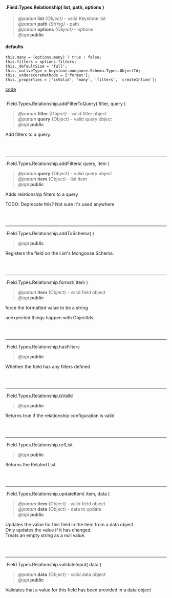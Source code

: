#### .Field.Types.Relationship( list, path, options )  
> *@param* **list** _{Object}_  - valid Keystone list   
> *@param* **path** _{String}_  - path   
> *@param* **options** _{Object}_  - options   
> *@api* **public**  



<div class="code-header"> <h4>defaults</h4></div><pre class=" language-javascript"><code class="language-javascript">this.many = (options.many) ? true : false;
this.filters = options.filters;
this._defaultSize = 'full';
this._nativeType = keystone.mongoose.Schema.Types.ObjectId;
this._underscoreMethods = ['format'];
this._properties = ['isValid', 'many', 'filters', 'createInline'];</code></pre>

<div class="code-header addGitHubLink" data-file="fields/types/relationship/RelationshipType.js"> <a href="#" class="loadCode"> code</a></div><pre class=" language-javascript hideCode api"></pre> 




<span class="subMethod"> .Field.Types.Relationship.addFilterToQuery( filter, query )  </span> 
> *@param* **filter** {Object} - valid filter object  
> *@param* **query** {Object} - valid query object   
> *@api* **public**   
  
Add filters to a query.  

<div class="code-header addGitHubLink" data-file="fields/types/relationship/RelationshipType.js#L98-L117"> &nbsp;</div><pre class=" language-javascript hideCode api"></pre> 


---
<span class="subMethod"> .Field.Types.Relationship.addFilters( query, item ) </span>   
> *@param* **query** {Object} - valid query object  
> *@param* **item** {Object} - list item  
> *@api* **public**    

Adds relationship filters to a query 

<p class="caution-note">TODO: Deprecate this? Not sure it's used anywhere </p>

<div class="code-header addGitHubLink" data-file="fields/types/relationship/RelationshipType.js#L203-L223">&nbsp; </div><pre class=" language-javascript hideCode api"></pre> 

---  
<span class="subMethod"> .Field.Types.Relationship.addToSchema(  ) </span>  
> *@api* **public**     

Registers the field on the List's Mongoose Schema.  
 
<div class="code-header addGitHubLink" data-file="fields/types/relationship/RelationshipType.js#L63-L96"> &nbsp;</div><pre class=" language-javascript hideCode api"></pre> 


---  
<span class="subMethod"> .Field.Types.Relationship.format( item ) </span>  
> *@param* **item** {Object} - valid field object   
> *@api* **public**     

force the formatted value to be a string
<p class="caution-note">unexpected things happen with ObjectIds.</p>

<div class="code-header addGitHubLink" data-file="fields/types/relationship/RelationshipType.js#L119-L126"> &nbsp;</div><pre class=" language-javascript hideCode api"></pre> 




---
<span class="subMethod"> .Field.Types.Relationship.hasFilters </span>   
> *@api* **public**    

Whether the field has any filters defined 

<div class="code-header addGitHubLink" data-file="fields/types/relationship/RelationshipType.js#L194-L201">&nbsp; </div><pre class=" language-javascript hideCode api"></pre> 



---
<span class="subMethod"> .Field.Types.Relationship.isValid </span>   
> *@api* **public**    

Returns true if the relationship configuration is valid  

<div class="code-header addGitHubLink" data-file="fields/types/relationship/RelationshipType.js#L176-L183">&nbsp; </div><pre class=" language-javascript hideCode api"></pre> 



---
<span class="subMethod"> .Field.Types.Relationship.refList </span>   
> *@api* **public**    

Returns the Related List 

<div class="code-header addGitHubLink" data-file="fields/types/relationship/RelationshipType.js#L185-L192">&nbsp; </div><pre class=" language-javascript hideCode api"></pre> 



---
<span class="subMethod"> .Field.Types.Relationship.updateItem( item, data )  </span> 
> *@param* **item** {Object} - valid field object  
> *@param* **data** {Object} - data to update   
> *@api* **public**  

Updates the value for this field in the item from a data object.  
Only updates the value if it has changed.  
Treats an empty string as a null value.  

<div class="code-header addGitHubLink" data-file="fields/types/relationship/RelationshipType.js#L141-L174"> &nbsp;</div><pre class=" language-javascript hideCode api"></pre> 


---
<span class="subMethod"> .Field.Types.Relationship.validateInput( data )  </span> 
> *@param* **data** {Object} - valid data object  
> *@api* **public**   
  
Validates that a value for this field has been provided in a data object  

<div class="code-header addGitHubLink" data-file="fields/types/relationship/RelationshipType.js#L128-L139"> &nbsp;</div><pre class=" language-javascript hideCode api"></pre> 





